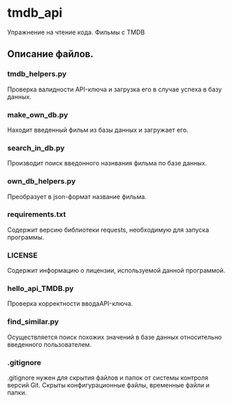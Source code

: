 # tmdb_api
Упражнение на чтение кода. Фильмы с TMDB

## Описание файлов.

### tmdb_helpers.py
Проверка валидности API-ключа и загрузка его в случае успеха в базу данных.

### make_own_db.py
Находит введенный фильм из базы данных и загружает его.

### search_in_db.py
Производит поиск введонного назнвания фильма по базе данных.

### own_db_helpers.py
Преобразует в json-формат название фильма.

### requirements.txt
Содержит версию библиотеки requests, необходимую для запуска программы.

### LICENSE
Содержит информацию о лицензии, используемой данной программой.

### hello_api_TMDB.py
Проверка корректности вводаAPI-ключа.

### find_similar.py
Осуществляется поиск похожих значений в базе данных относительно введенного пользователем.

### .gitignore
.gitignore нужен для скрытия файлов и папок от системы контроля версий Git. Скрыты конфигурационные файлы, временные файли и папки. 
